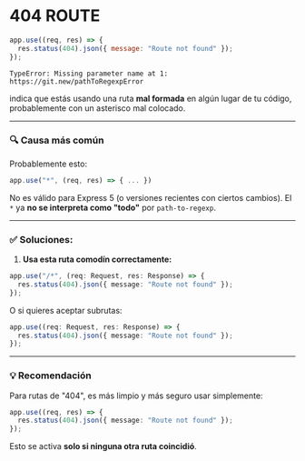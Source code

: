 



# 404 ROUTE

```js
app.use((req, res) => {
  res.status(404).json({ message: "Route not found" });
});
```



```
TypeError: Missing parameter name at 1: https://git.new/pathToRegexpError
```

indica que estás usando una ruta **mal formada** en algún lugar de tu código, probablemente con un asterisco mal colocado.

---

### 🔍 Causa más común

Probablemente esto:

```ts
app.use("*", (req, res) => { ... })
```

No es válido para Express 5 (o versiones recientes con ciertos cambios). El `*` ya **no se interpreta como "todo"** por `path-to-regexp`.

---

### ✅ Soluciones:

1. **Usa esta ruta comodín correctamente:**

```ts
app.use("/*", (req: Request, res: Response) => {
  res.status(404).json({ message: "Route not found" });
});
```

O si quieres aceptar subrutas:

```ts
app.use((req: Request, res: Response) => {
  res.status(404).json({ message: "Route not found" });
});
```

---

### 💡 Recomendación

Para rutas de "404", es más limpio y más seguro usar simplemente:

```ts
app.use((req, res) => {
  res.status(404).json({ message: "Route not found" });
});
```

Esto se activa **solo si ninguna otra ruta coincidió**.

